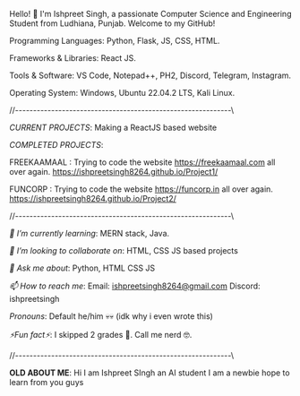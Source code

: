 Hello! 👋 I'm Ishpreet Singh, a passionate Computer Science and Engineering Student from Ludhiana, Punjab.  Welcome to my GitHub!

Programming Languages: Python, Flask, JS, CSS, HTML.

Frameworks & Libraries: React JS.

Tools & Software: VS Code, Notepad++, PH2, Discord, Telegram, Instagram.

Operating System: Windows, Ubuntu 22.04.2 LTS, Kali Linux.

//------------------------------------------------------------\\

*CURRENT PROJECTS*:
Making a ReactJS based website

*COMPLETED PROJECTS*:

FREEKAAMAAL : Trying to code the website https://freekaamaal.com all over again. https://ishpreetsingh8264.github.io/Project1/

FUNCORP : Trying to code the website https://funcorp.in all over again. https://ishpreetsingh8264.github.io/Project2/


//------------------------------------------------------------\\

*🌱 I’m currently learning*: 
MERN stack, Java.

*🤝 I’m looking to collaborate on*: 
HTML, CSS JS based projects

*💬 Ask me about*: 
Python, HTML CSS JS

*📫 How to reach me*: 
Email: ishpreetsingh8264@gmail.com
Discord: ishpreetsingh

*Pronouns*: 
Default he/him 💀💀 (idk why i even wrote this)

*⚡Fun fact⚡*: 
I skipped 2 grades 🤡.
Call me nerd 🤓.

//------------------------------------------------------------\\


**OLD ABOUT ME**: 
Hi I am Ishpreet SIngh an AI student
I am a newbie hope to learn from you guys
